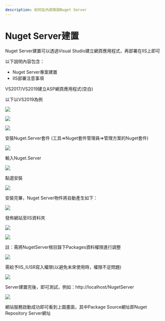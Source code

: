 ```yaml
---
description: 如何在內部架設Nuget Server
---
```


# Nuget Server建置

Nuget Server建置可以透過Visual Studio建立網頁應用程式，再部署在IIS上即可

以下說明內容包含：

* Nuget Server專案建置
* IIS部署注意事項

VS2017/VS2019建立ASP網頁應用程式\(空白\)

以下以VS2019為例

![](../../.gitbook/assets/image%20%2822%29.png)

![](../../.gitbook/assets/image%20%28127%29.png)

![](../../.gitbook/assets/image%20%2888%29.png)

安裝Nuget.Server套件 \(工具=&gt;Nuget套件管理員=&gt;管理方案的Nuget套件\)

![](../../.gitbook/assets/image%20%2896%29.png)

輸入Nuget.Server

![](../../.gitbook/assets/image%20%2884%29.png)

點選安裝

![](../../.gitbook/assets/image%20%28116%29.png)

安裝完畢，Nuget Server物件將自動產生如下：

![](../../.gitbook/assets/image%20%2857%29.png)

發佈網站至IIS資料夾

![](../../.gitbook/assets/image%20%2824%29.png)

![](../../.gitbook/assets/image%20%28118%29.png)

註：需將NugetServer根目錄下Packages資料權限進行調整

![](../../.gitbook/assets/image%20%2838%29.png)

需給予IIS\_IUSR寫入權限\(以避免未來使用時，權限不足問題\)

![](../../.gitbook/assets/image%20%2813%29.png)

Server建置完後，即可測試，例如：http://localhost/NugetServer

![](../../.gitbook/assets/image%20%281%29.png)

網站服務啟動成功即可看到上圖畫面，其中Package Source網址即Nuget Repository Server網址

